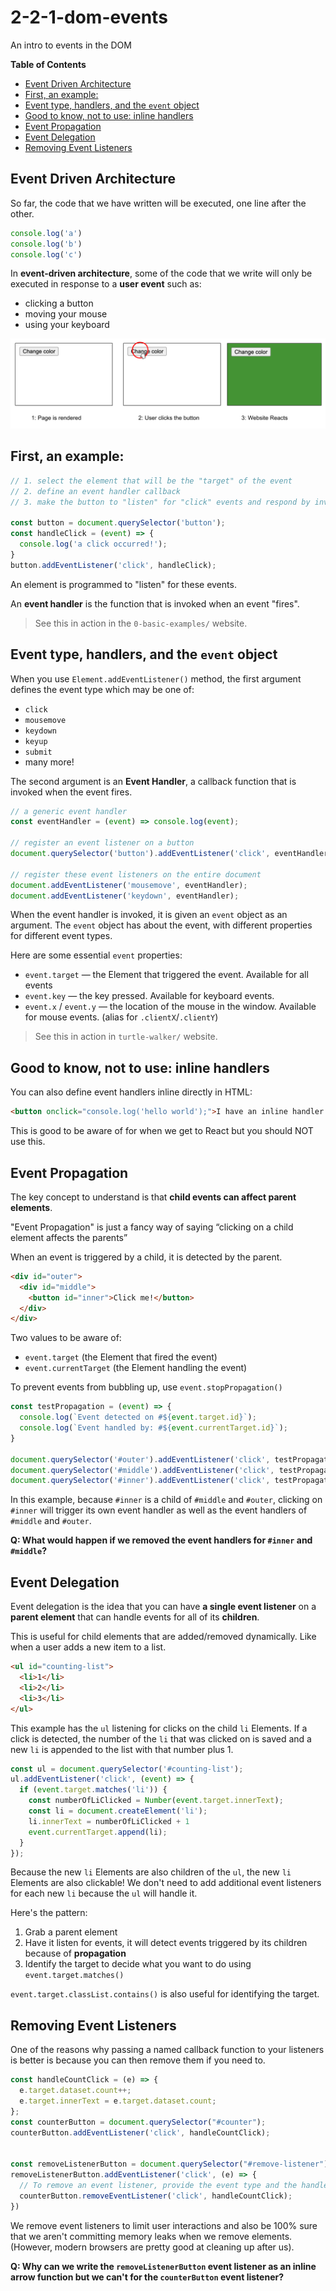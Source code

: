 # 2-2-1-dom-events

An intro to events in the DOM

**Table of Contents**
- [Event Driven Architecture](#event-driven-architecture)
- [First, an example:](#first-an-example)
- [Event type, handlers, and the `event` object](#event-type-handlers-and-the-event-object)
- [Good to know, not to use: inline handlers](#good-to-know-not-to-use-inline-handlers)
- [Event Propagation](#event-propagation)
- [Event Delegation](#event-delegation)
- [Removing Event Listeners](#removing-event-listeners)

## Event Driven Architecture

So far, the code that we have written will be executed, one line after the other.

```js
console.log('a')
console.log('b')
console.log('c')
```

In **event-driven architecture**, some of the code that we write will only be executed in response to a **user event** such as:
* clicking a button
* moving your mouse
* using your keyboard

![](./img/events.png)

## First, an example:

```js
// 1. select the element that will be the "target" of the event
// 2. define an event handler callback
// 3. make the button to "listen" for "click" events and respond by invoking the event handler

const button = document.querySelector('button');
const handleClick = (event) => {
  console.log('a click occurred!');
}
button.addEventListener('click', handleClick);
```

An element is programmed to "listen" for these events.

An **event handler** is the function that is invoked when an event "fires".

> See this in action in the `0-basic-examples/` website.

## Event type, handlers, and the `event` object

When you use `Element.addEventListener()` method, the first argument defines the event type which may be one of:
- `click`
- `mousemove`
- `keydown`
- `keyup`
- `submit`
- many more!

The second argument is an **Event Handler**, a callback function that is invoked when the event fires.
```js
// a generic event handler
const eventHandler = (event) => console.log(event);

// register an event listener on a button
document.querySelector('button').addEventListener('click', eventHandler);

// register these event listeners on the entire document
document.addEventListener('mousemove', eventHandler);
document.addEventListener('keydown', eventHandler);
```

When the event handler is invoked, it is given an `event` object as an argument. The `event` object has about the event, with different properties for different event types.

Here are some essential `event` properties:

- `event.target` — the Element that triggered the event. Available for all events
- `event.key` — the key pressed. Available for keyboard events.
- `event.x` / `event.y` — the location of the mouse in the window. Available for mouse events. (alias for `.clientX`/`.clientY`)

> See this in action in `turtle-walker/` website.

## Good to know, not to use: inline handlers

You can also define event handlers inline directly in HTML:

```html
<button onclick="console.log('hello world');">I have an inline handler!</button>
```

This is good to be aware of for when we get to React but you should NOT use this.

## Event Propagation

The key concept to understand is that **child events can affect parent elements**. 

"Event Propagation" is just a fancy way of saying “clicking on a child element affects the parents”

When an event is triggered by a child, it is detected by the parent.

```html
<div id="outer">
  <div id="middle">
    <button id="inner">Click me!</button>
  </div>
</div>
```

Two values to be aware of:
- `event.target` (the Element that fired the event)
- `event.currentTarget` (the Element handling the event)

To prevent events from bubbling up, use `event.stopPropagation()`

```js
const testPropagation = (event) => {
  console.log(`Event detected on #${event.target.id}`);
  console.log(`Event handled by: #${event.currentTarget.id}`);
}

document.querySelector('#outer').addEventListener('click', testPropagation);
document.querySelector('#middle').addEventListener('click', testPropagation);
document.querySelector('#inner').addEventListener('click', testPropagation);
```

In this example, because `#inner` is a child of `#middle` and `#outer`, clicking on `#inner` will trigger its own event handler as well as the event handlers of `#middle` and `#outer`.

**Q: What would happen if we removed the event handlers for `#inner` and `#middle`?**

## Event Delegation

Event delegation is the idea that you can have **a single event listener** on a **parent element** that can handle events for all of its **children**. 

This is useful for child elements that are added/removed dynamically. Like when a user adds a new item to a list.

```html
<ul id="counting-list">
  <li>1</li>
  <li>2</li>
  <li>3</li>
</ul>
```

This example has the `ul` listening for clicks on the child `li` Elements. If a click is detected, the number of the `li` that was clicked on is saved and a new `li` is appended to the list with that number plus 1. 

```js
const ul = document.querySelector('#counting-list');
ul.addEventListener('click', (event) => {
  if (event.target.matches('li')) {
    const numberOfLiClicked = Number(event.target.innerText);
    const li = document.createElement('li');
    li.innerText = numberOfLiClicked + 1
    event.currentTarget.append(li);
  }
});
```

Because the new `li` Elements are also children of the `ul`, the new `li` Elements are also clickable! We don't need to add additional event listeners for each new `li` because the `ul` will handle it.

Here's the pattern: 
1. Grab a parent element
2. Have it listen for events, it will detect events triggered by its children because of **propagation**
3. Identify the target to decide what you want to do using `event.target.matches()`

`event.target.classList.contains()` is also useful for identifying the target.

## Removing Event Listeners
One of the reasons why passing a named callback function to your listeners is better is because you can then remove them if you need to. 

```js
const handleCountClick = (e) => {
  e.target.dataset.count++;
  e.target.innerText = e.target.dataset.count;
};
const counterButton = document.querySelector("#counter");
counterButton.addEventListener('click', handleCountClick);


const removeListenerButton = document.querySelector("#remove-listener");
removeListenerButton.addEventListener('click', (e) => {
  // To remove an event listener, provide the event type and the handler
  counterButton.removeEventListener('click', handleCountClick);
})
```

We remove event listeners to limit user interactions and also be 100% sure that we aren't committing memory leaks when we remove elements. (However, modern browsers are pretty good at cleaning up after us). 

**Q: Why can we write the `removeListenerButton` event listener as an inline arrow function but we can't for the `counterButton` event listener?**